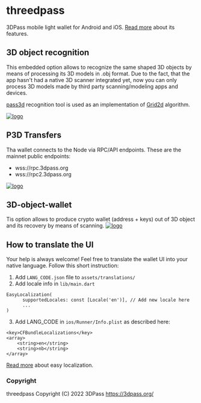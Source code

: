 # threedpass

3DPass mobile light wallet for Android and iOS. [Read more](https://3dpass.org/mobile_wallet.html) about its features.

## 3D object recognition
This embedded option allows to recognize the same shaped 3D objects by means of processing its 3D models in .obj format. Due to the fact, that the app hasn't had a native 3D scanner integrated yet, now you can only process 3D models made by third party scanning/modeling apps and devices. 

[pass3d](https://github.com/3Dpass/pass3d) recognition tool is used as an implementation of [Grid2d](https://3dpass.org/grid2d.html) algorithm.

[![logo](https://3dpass.org/assets/img/recognition.png)](https://3dpass.org/mobile_wallet.html#recognition)

## P3D Transfers
Tha wallet connects to the Node via RPC/API endpoints. These are the mainnet public endpoints:
- wss://rpc.3dpass.org 
- wss://rpc2.3dpass.org

[![logo](https://3dpass.org/assets/img/accounts.png)](https://3dpass.org/mobile_wallet.html#wallet_functions)

## 3D-object-wallet
Tis option allows to produce crypto wallet (address + keys) out of 3D object and its recovery by means of scanning.
[![logo](https://3dpass.org/assets/img/3d-object-wallet.png)](https://3dpass.org/mobile_wallet.html#3d_object-wallet)

## How to translate the UI

Your help is always welcome! Feel free to translate the wallet UI into your native language.
Follow this short instruction:

1. Add ```LANG_CODE.json``` file to ```assets/translations/``` 
2. Add locale info in ```lib/main.dart```
```
EasyLocalization(
      supportedLocales: const [Locale('en')], // Add new locale here
      ...
)
```
3. Add LANG_CODE in ```ios/Runner/Info.plist``` as described here:
```
<key>CFBundleLocalizations</key>
<array>
	<string>en</string>
	<string>nb</string>
</array>
```

[Read more](https://pub.dev/packages/easy_localization) about easy localization.

### Copyright

threedpass Copyright (C) 2022 3DPass https://3dpass.org/
